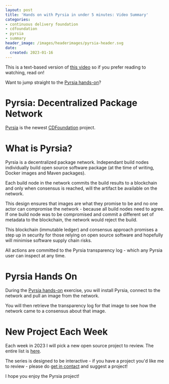 ```yaml
---
layout: post
title: 'Hands on with Pyrsia in under 5 minutes: Video Summary'
categories:
- continuous delivery foundation
- cdfoundation
- pyrsia
- summary
header_image: /images/headerimages/pyrsia-header.svg
date:
  created: 2023-01-16
---
```


This is a text-based version of [this video](https://youtu.be/lZI_waRi1K0) so if you prefer reading to watching, read on!

<!-- more -->

Want to jump straight to the [Pyrsia hands-on](http://killercoda.com/pyrsia/scenario/pyrsia)? 

# Pyrsia: Decentralized Package Network
[Pyrsia](https://pyrsia.io) is the newest [CDFoundation](https://cd.foundation) project.

# What is Pyrsia?
Pyrsia is a decentralized package network. Independant build nodes individually build open source software package (at the time of writing, Docker images and Maven packages).

Each build node in the network commits the build results to a blockchain and only when consensus is reached, will the artifact be available on the network.

This design ensures that images are what they promise to be and no one actor can compromise the network - because all build nodes need to agree. If one build node was to be compromised and commit a different set of metadata to the blockchain, the network would reject the build.

This blockchain (immutable ledger) and consensus approach promises a step up in security for those relying on open source software and hopefully will minimise software supply chain risks.

All actions are committed to the Pyrsia transparency log - which any Pyrsia user can inspect at any time.

# Pyrsia Hands On
During the [Pyrsia hands-on](http://killercoda.com/pyrsia/scenario/pyrsia) exercise, you will install Pyrsia, connect to the network and pull an image from the network.

You will then retrieve the transparency log for that image to see how the network came to a consensus about that image.

# New Project Each Week
Each week in 2023 I will pick a new open source project to review. The entire list is [here](https://agardner.net/project-intros).

The series is designed to be interactive - if you have a project you'd like me to review - please do [get in contact](https://agardner.net/contact) and suggest a project!

I hope you enjoy the Pyrsia project!